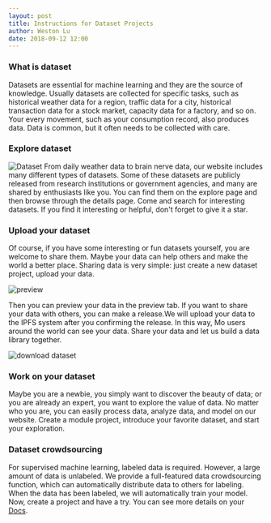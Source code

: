 ```yaml
---
layout: post
title: Instructions for Dataset Projects
author: Weston Lu
date: 2018-09-12 12:00
--- 
```

### What is dataset
Datasets are essential for machine learning and they are the source of knowledge.  Usually datasets are collected for specific tasks, such as historical weather data for a region, traffic data for a city, historical transaction data for a stock market, capacity data for a factory, and so on. Your every movement, such as your consumption record, also produces data. Data is common, but it often needs to be collected with care.
### Explore dataset
![Dataset](https://ws3.sinaimg.cn/large/006tNbRwgy1fvmtwjqsqnj31kw0zkhdt.jpg)
From daily weather data to brain nerve data, our website includes many different types of datasets. Some of these datasets are publicly released from research institutions or government agencies, and many are shared by enthusiasts like you. You can find them on the explore page and then browse through the details page. Come and search for interesting datasets. If you find it interesting or helpful, don't forget to give it a star.
### Upload your dataset

Of course, if you have some interesting or fun datasets yourself, you are welcome to share them. Maybe your data can help others and make the world a better place. Sharing data is very simple: just create a new dataset project, upload your data.

![preview](https://ws3.sinaimg.cn/large/006tNbRwgy1fwi8lajykpj31kw0vxh6s.jpg)

Then you can preview your data in the preview tab.
If you want to share your data with others, you can make a release.We will upload your data to the IPFS system after you confirming the release. In this way, Mo users around the world can see your data. Share your data and let us build a data library together.

![download dataset](https://ws2.sinaimg.cn/large/006tNbRwgy1fwtqnxpzvyj31ji0lo0wk.jpg)

### Work on your dataset
Maybe you are a newbie, you simply want to discover the beauty of data; or you are already an expert, you want to explore the value of data. No matter who you are, you can easily process data, analyze data, and model on our website. Create a module project, introduce your favorite dataset, and start your exploration.
### Dataset crowdsourcing

For supervised machine learning, labeled data is required. However, a large amount of data is unlabeled. We provide a full-featured data crowdsourcing function, which can automatically distribute data to others for labeling. When the data has been labeled, we will automatically train your model. Now, create a project and have a try. You can see more details on your [Docs](https://momodel.github.io/docs/#/zh-cn/%E5%BC%80%E5%8F%91%E6%8C%87%E5%8D%97?id=%E6%95%B0%E6%8D%AE%E9%9B%86%E4%BC%97%E5%8C%85%EF%BC%88crowdsourcing%EF%BC%89%E5%8A%9F%E8%83%BD%E4%BB%8B%E7%BB%8D).
 

